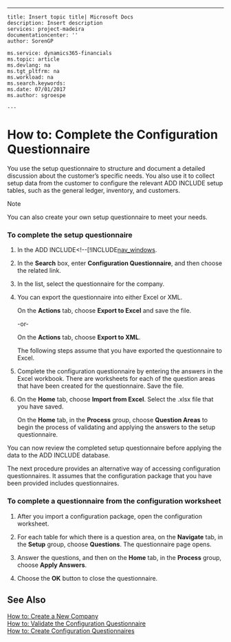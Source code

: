---
    title: Insert topic title| Microsoft Docs
    description: Insert description
    services: project-madeira
    documentationcenter: ''
    author: SorenGP

    ms.service: dynamics365-financials
    ms.topic: article
    ms.devlang: na
    ms.tgt_pltfrm: na
    ms.workload: na
    ms.search.keywords:
    ms.date: 07/01/2017
    ms.author: sgroespe

    ---
# How to: Complete the Configuration Questionnaire
You use the setup questionnaire to structure and document a detailed discussion about the customer’s specific needs. You also use it to collect setup data from the customer to configure the relevant ADD INCLUDE<!--[!INCLUDE[navnow](../../includes/navnow_md.md)]--> setup tables, such as the general ledger, inventory, and customers.  
  
> [!NOTE]  
>  You can also create your own setup questionnaire to meet your needs.  
  
### To complete the setup questionnaire  
  
1.  In the ADD INCLUDE<!--[!INCLUDE[nav_windows](../../includes/-$-s_company-how-to-select-a-company-$-.md).  
  
2.  In the **Search** box, enter **Configuration Questionnaire**, and then choose the related link.  
  
3.  In the list, select the questionnaire for the company.  
  
4.  You can export the questionnaire into either Excel or XML.  
  
     On the **Actions** tab, choose **Export to Excel** and save the file.  
  
     -or-  
  
     On the **Actions** tab, choose **Export to XML**.  
  
     The following steps assume that you have exported the questionnaire to Excel.  
  
5.  Complete the configuration questionnaire by entering the answers in the Excel workbook. There are worksheets for each of the question areas that have been created for the questionnaire. Save the file.  
  
6.  On the **Home** tab, choose **Import from Excel**. Select the .xlsx file that you have saved.  
  
     On the **Home** tab, in the **Process** group, choose **Question Areas** to begin the process of validating and applying the answers to the setup questionnaire.  
  
 You can now review the completed setup questionnaire before applying the data to the ADD INCLUDE<!--[!INCLUDE[navnow](../../includes/navnow_md.md)]--> database.  
  
 The next procedure provides an alternative way of accessing configuration questionnaires. It assumes that the configuration package that you have been provided includes questionnaires.  
  
### To complete a questionnaire from the configuration worksheet  
  
1.  After you import a configuration package, open the configuration worksheet.  
  
2.  For each table for which there is a question area, on the **Navigate** tab, in the **Setup** group, choose **Questions**. The questionnaire page opens.  
  
3.  Answer the questions, and then on the **Home** tab, in the **Process** group, choose **Apply Answers**.  
  
4.  Choose the **OK** button to close the questionnaire.  
  
## See Also  
 [How to: Create a New Company](../FullExperience/how-to-create-a-new-company.md)   
 [How to: Validate the Configuration Questionnaire](../FullExperience/how-to-validate-the-configuration-questionnaire.md)   
 [How to: Create Configuration Questionnaires](../FullExperience/how-to-create-configuration-questionnaires.md)